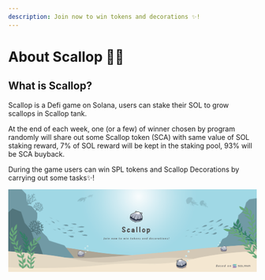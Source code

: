 ```yaml
---
description: Join now to win tokens and decorations ✨!
---
```


# About Scallop 🦪✨

## **What is Scallop?**

Scallop is a Defi game on Solana, users can stake their SOL to grow scallops in Scallop tank.

At the end of each week, one \(or a few\) of winner chosen by program randomly will share out some Scallop token \(SCA\) with same value of SOL staking reward, 7% of SOL reward will be kept in the staking pool, 93% will be SCA buyback. 

During the game users can win SPL tokens and Scallop Decorations by carrying out some tasks✨!



![](.gitbook/assets/scallop-feng-mian-0603.png)

